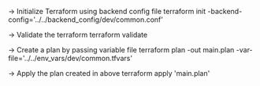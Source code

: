 -> Initialize Terraform using backend config file
terraform init -backend-config='../../backend_config/dev/common.conf'

-> Validate the terraform
terraform validate

-> Create a plan by passing variable file
terraform plan -out main.plan -var-file='../../env_vars/dev/common.tfvars'

-> Apply the plan created in above
terraform apply 'main.plan'
